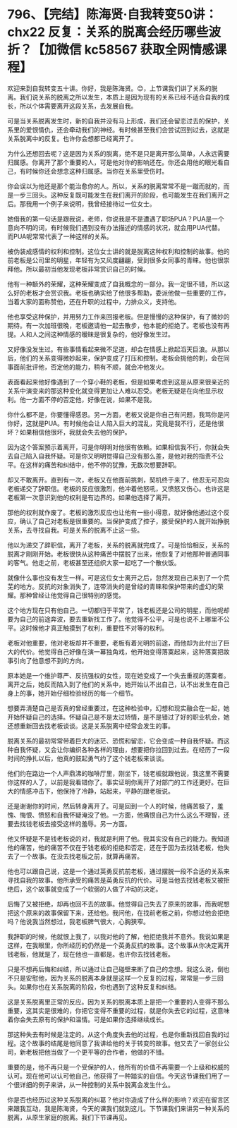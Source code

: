 # 796、【完结】陈海贤·自我转变50讲：chx22 反复：关系的脱离会经历哪些波折？【加微信 kc58567 获取全网情感课程】

欢迎来到自我转变五十讲。你好，我是陈海贤。😊，上节课我们讲了关系的脱离。我们说关系的脱离之所以发生，本质上是因为现有的关系已经不适合自我的成长，所以个体需要离开这段关系，去发展自我。

可是当关系脱离发生时，新的自我并没有马上形成，我们还会留恋过去的保护，关系里的爱恨情仇，还会牵动我们的神经。有时候甚至我们会尝试回到过去，这就是关系脱离中的反复。也许你会想都已经离开了。

为什么还想回去呢？这是因为关系的脱离，绝不是只是离开那么简单，人永远需要归属感。你离开了那个重要的人，可是他对你的影响还在。你还会用他的眼光看自己，有时候你还会想念这种归属感。当你在关系里受伤时。

你会误以为他还是那个能治愈你的人。所以，关系的脱离常常不是一蹴而就的，而是一步三回头。这种反复既可能发生在我们离开的阶段，也可能发生在我们离开之后。那我用一个例子来说明，我曾经接待过一位女士。

她借我的第一句话是跟我说，老师，你说我是不是遭遇了职场PUA？PUA是一个意向不明的词，有时候我们遇到没有办法描述的情感的状况，就会用PUA代替。而PUA呢常常代表了一种这样的关系。

被伪装成感情的权利和控制。这位女士讲的就是脱离这种权利和控制的故事。他的前老板是公司里的明星，年轻有为又风度翩翩，受到很多女同事的青睐。他也很崇拜他。所以最初当他发现老板非常赏识自己的时候。

他有一种额外的荣耀，这种荣耀变成了自我概念的一部分。我一定很不错，所以这么好的老板才会赏识我。老板也确实给了他很多帮助，委派他做一些重要的工作，当着大家的面称赞他，还在升职的过程中，力排众义，支持他。

他也享受这种保护，并用努力工作来回报老板。但是慢慢的这种保护，有了微妙的期待。有一次加班很晚，老板邀请他一起去散步，他本能的拒绝了。老板也没有再提。人和人之间这种情感的暧昧是很复杂的，他好像发生过。

又好像没发生过。有些事情看起来微不足道，却会在情感上掀起滔天巨浪。从那以后，他们的关系变得微妙起来，保护变成了打压和控制。老板会挑他的刺，会在同事面前批评他，否定他的能力，稍有不顺，就会冲他发火。

表面看起来他好像遇到了一个穿小鞋的老板，但是如果考虑到这是从原来很亲近的关系中演变来的那这种变化就变得更加让人难以忍受。老板无疑是在向他显示权利。他一方面不停的否定他，好像在说，如果不是我。

你什么都不是，你要懂得感恩。另一方面，老板又说是你自己有问题，我骂你是问你好，这就是PUA。有时候他会让人陷入巨大的混乱，究竟是我不行，还是他很坏？如果相信他很坏，我就会失去他的保护。

因为这个答案预示着离开，可是你明明对他很有依赖。如果相信我不行，你就会失去自己陷入自我怀疑。可是你又明明觉得自己没有那么差，是他对我的指责不公平。在这样的痛苦和纠结中，他不停的犹豫，无数次想要辞职。

却又不敢离开。直到有一次，老板又在他面前挑刺，契机终于来了，他忍无可忍向老板递交了辞职信。老板的反应很激烈，他冲着他怒吼，又愤怒又伤心。也许这是老板第一次意识到他的权利是有边界的。如果他选择了离开。

那他的权利就作废了。老板的激烈反应也让他有一些小得意，就好像他通过这个反应，确认了自己对老板是很重要的。当保护变成了控子，接受保护的人就开始挣脱关系，去寻找自我。可是关系的脱离不止这一些。

他以为递交了辞职信，离开了老板，关系的脱离就完成了。可是恰恰相反，关系的脱离才刚刚开始。老板很快从这种痛苦中摆脱了出来，他恢复了对他那种普通同事的客气。他走之前，老板甚至还组织大家一起吃了一个散伙饭。

就像什么事也没有发生一样。可是这位女士离开之后，忽然发现自己来到了一个荒芜的地方。反抗的对象消失了，连带消失的是曾经的青睐和保护带来的虚幻的荣耀。那种曾经让他觉得自己很特别的感觉。

这个地方现在只有他自己。一切都归于平常了，钱老板还是公司的明星，而他呢却要为自己的前途奔波，要去重新找工作了。他觉得不公平，可是也说不上哪里不公平。这时候他才真正触摸到了权利，重要性不对等的权利。

老板对他重要，他对老板却并不重要，老板有着光明的前途，而他却为此付出了巨大的代价。他觉得自己好像在演一幕独角戏，他开始变得落寞起来，这种落寞把故事引向了他意想不到的方向。

原本她是一个维护尊严、反抗强权的女性，现在她变成了一个失去重视的落寞者。离开之后，她反而陷入到了他们的关系中，她开始认不出自己，认不出发生在自己身上的事，她开始仔细检验经历的每一个细节。

想要弄清楚自己是否真的曾经重要过，在这种检验中，幻想和现实融合在一起，她开始怀疑自己的选择。怀疑自己是不是太过矫情，是不是错过了好的职业机会，她还想重新回去找老板谈谈。这是关系脱离中经常会发生的事。

脱离关系的最初常常带着巨大的迷茫、恐慌和留恋，它会变成一种自我怀疑。而这种自我怀疑，又会让你编织各种各样的理由，想要把你拉回到过去。在经历了一段时间的挣扎以后，他真的鼓起勇气约了这个钱老板来谈谈。

他们约在路边一个人声鼎沸的咖啡厅里，刚坐下，钱老板就跟他说，我这里不需要你这样的人了，以前是我看错你了。事实证明你离开了对部门的工作还更好。在巨大的情感冲击下，他保持了冷静，站起来，平静的跟老板说。

还是谢谢你的时间，然后转身离开了。可是回到一个人的时候，他痛苦极了，羞愧、悔恨、愤怒和自我怀疑淹没了他。一方面，他痛恨自己为什么这么不理智，还要去找钱老板去接受这样的羞辱。另一方面。

他又怀疑是不是钱老板说的对，我就是利用了他。我其实没有自己的能力。我知道他的痛苦，他的痛苦不仅在于钱老板的拒绝和否定，还在于因为去找钱老板，他失去了一个故事。在没去找老板之前，就算再痛苦。

他也可以跟自己说，这是一个通过英勇反抗前老板，通过摆脱一段不合适的关系来寻找自我的故事。他所承受的痛苦是英勇反抗的代价。可是当他去找钱老板又被拒绝后，这个故事就变成了一个软弱的人做了冲动的决定。

后悔了又被拒绝，却再也回不去的故事。他觉得自己失去了原来的故事，而我呢想把这个原来的故事保留下来，还给他。我问他，在找前老板之前，你想过他会拒绝吗？他说我当然想过，我老板脾气很大，心胸狭窄。

我辞职的时候，他就恨上我了，以我对他的了解，他拒绝我并不意外。我说如果是这样，在我眼里，你所经历的仍然是一个英勇反抗的故事。这个故事从你决定离开钱老板，他就是了，现在他也一直都是。也许你去找钱老板。

只是不想再后悔和纠结，所以通过让自己碰壁来断了自己的念想。我这么说，倒也不只是安慰他，因为关系的脱离本身就是这样一个反复的过程，常常是一步三回头。如果你也在关系脱离的阶段，你也遇到了这种反复和纠结。

这是关系脱离里正常的反应。因为关系的脱离本质上是把一个重要的人变得不那么重要，这其实是很难的，你把它变得不重要的过程，就是你失去它的过程，这意味着你会失去原有的保护和温情。可是如果你选择继续成长。

那这种失去有时候是注定的。从这个角度失去他的过程，也是你重新找回自我的过程。这个故事的结尾是他同意了我讲给他的关于转变的故事。他又去了一家创业公司，新老板把他当做了一个更平等的合作者，他做的不错。

重要的是，他不再只是一个受保护的人，他所有的价值不再需要一个上级和权威的认可。现在他可以认可他自己，他获得了一种踏实的自信。今天这节课我们用了一个很详细的例子来讲，从一种控制的关系中脱离会发生什么。

你是否也经历过这种关系脱离的纠葛？他对你造成了什么样的影响？欢迎在留言区来跟我互动，我是陈海贤，今天的课我们就到这儿。下节课我们来讲另一种关系的脱离，从原生家庭的脱离。我们下节课再见。

